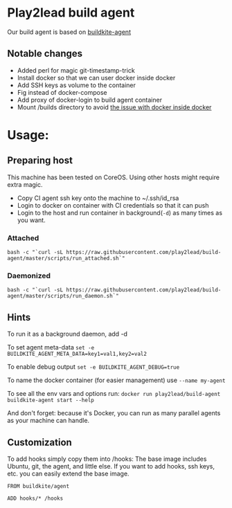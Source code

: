 # Play2lead build agent
Our build agent is based on [buildkite-agent](https://github.com/buildkite/docker-buildkite-agent)

## Notable changes
- Added perl for magic git-timestamp-trick
- Install docker so that we can user docker inside docker
- Add SSH keys as volume to the container
- Fig instead of docker-compose
- Add proxy of docker-login to build agent container
- Mount /builds directory to avoid [the issue with docker inside docker](https://github.com/buildkite/docker-buildkite-agent/issues/3)

# Usage:
## Preparing host
This machine has been tested on CoreOS. Using other hosts might require extra magic.

- Copy CI agent ssh key onto the machine to ~/.ssh/id_rsa
- Login to docker on container with CI credentials so that it can push
- Login to the host and run container in background(`-d`) as many times as you want.

### Attached
```
bash -c "`curl -sL https://raw.githubusercontent.com/play2lead/build-agent/master/scripts/run_attached.sh`"
```

### Daemonized
```
bash -c "`curl -sL https://raw.githubusercontent.com/play2lead/build-agent/master/scripts/run_daemon.sh`"
```

## Hints
To run it as a background daemon, add -d

To set agent meta-data `set -e BUILDKITE_AGENT_META_DATA=key1=val1,key2=val2`

To enable debug output `set -e BUILDKITE_AGENT_DEBUG=true`

To name the docker container (for easier management) use `--name my-agent`

To see all the env vars and options run: `docker run play2lead/build-agent buildkite-agent start --help`

And don't forget: because it's Docker, you can run as many parallel agents as your machine can handle.

## Customization
To add hooks simply copy them into /hooks:
The base image includes Ubuntu, git, the agent, and little else. If you want to add hooks, ssh keys, etc. you can easily extend the base image.

```
FROM buildkite/agent

ADD hooks/* /hooks
```
